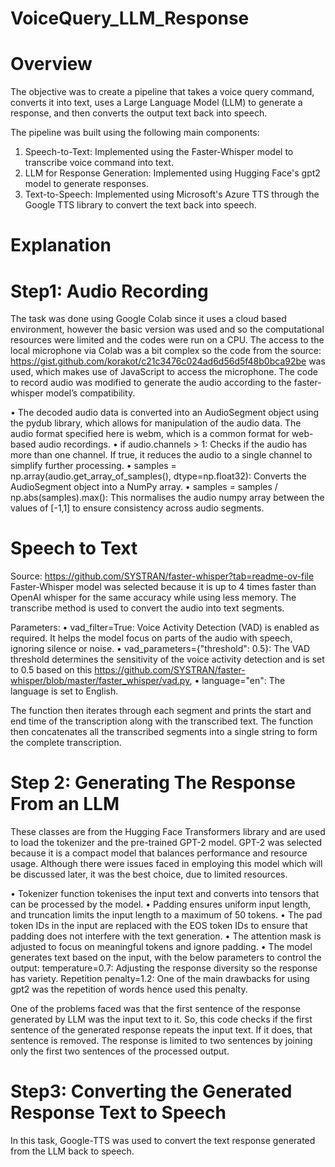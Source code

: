 # VoiceQuery_LLM_Response

# Overview
The objective was to create a pipeline that takes a voice query command, converts it into text, uses a Large Language Model (LLM) to generate a response, and then converts the output text back into speech.

The pipeline was built using the following main components:
1. Speech-to-Text: Implemented using the Faster-Whisper model to transcribe voice command into text.
2. LLM for Response Generation: Implemented using Hugging Face's gpt2 model to generate responses.
3. Text-to-Speech: Implemented using Microsoft's Azure TTS through the Google TTS library to convert the text back into speech.

# Explanation

# Step1: Audio Recording
The task was done using Google Colab since it uses a cloud based environment, however the basic version was used and so the computational resources were limited and the codes were run on a CPU. The access to the local microphone via Colab was a bit complex so the code from the
source: https://gist.github.com/korakot/c21c3476c024ad6d56d5f48b0bca92be was used, which makes use of JavaScript to access the microphone. The code to record audio was modified to generate the audio according to the faster-whisper model’s compatibility.

• The decoded audio data is converted into an AudioSegment object using the pydub library, which allows for manipulation of the audio data. The audio format specified here is webm, which is a common format for web-based audio recordings.
• if audio.channels > 1: Checks if the audio has more than one channel. If true, it reduces the audio to a single channel to simplify further processing.
• samples = np.array(audio.get_array_of_samples(), dtype=np.float32): Converts the AudioSegment object into a NumPy array.
• samples = samples / np.abs(samples).max(): This normalises the audio numpy array between the values of [-1,1] to ensure consistency across audio segments.

# Speech to Text
Source: https://github.com/SYSTRAN/faster-whisper?tab=readme-ov-file
Faster-Whisper model was selected because it is up to 4 times faster than OpenAI whisper for the same accuracy while using less memory.
The transcribe method is used to convert the audio into text segments.

Parameters:
• vad_filter=True: Voice Activity Detection (VAD) is enabled as required. It helps the model focus on parts of the audio with speech, ignoring silence or noise.
• vad_parameters={"threshold": 0.5}: The VAD threshold determines the sensitivity of the voice activity detection and is set to 0.5 based on this https://github.com/SYSTRAN/faster-whisper/blob/master/faster_whisper/vad.py,
• language="en": The language is set to English.

The function then iterates through each segment and prints the start and end time of the transcription along with the transcribed text. The function then concatenates all the transcribed segments into a single string to form the complete transcription.

# Step 2: Generating The Response From an LLM

These classes are from the Hugging Face Transformers library and are used to load the tokenizer and the pre-trained GPT-2 model. GPT-2 was selected because it is a compact model that balances performance and resource usage. Although there were issues faced in employing this
model which will be discussed later, it was the best choice, due to limited resources.

• Tokenizer function tokenises the input text and converts into tensors that can be processed by the model.
• Padding ensures uniform input length, and truncation limits the input length to a maximum of 50 tokens.
• The pad token IDs in the input are replaced with the EOS token IDs to ensure that padding does not interfere with the text generation.
• The attention mask is adjusted to focus on meaningful tokens and ignore padding.
• The model generates text based on the input, with the below parameters to control the output:
    temperature=0.7: Adjusting the response diversity so the response has variety.
    Repetition penalty=1.2: One of the main drawbacks for using gpt2 was the repetition of words hence used this penalty.

One of the problems faced was that the first sentence of the response generated by LLM was the input text to it. So, this code checks if the first sentence of the generated response repeats the input text. If it does, that sentence is removed. The response is limited to two sentences by joining only the first two sentences of the processed output.

# Step3: Converting the Generated Response Text to Speech

In this task, Google-TTS was used to convert the text response generated from the LLM back to speech.
